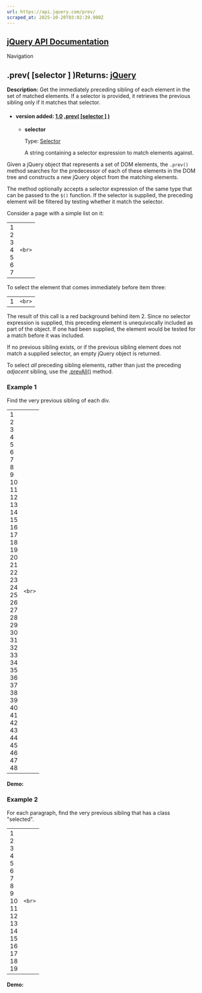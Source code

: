 ```yaml
---
url: https://api.jquery.com/prev/
scraped_at: 2025-10-20T03:02:39.900Z
---
```


## [jQuery API Documentation](https://jquery.com/ "jQuery API Documentation")

Navigation

## .prev( \[selector \] )Returns: [jQuery](http://api.jquery.com/Types/\#jQuery)

**Description:** Get the immediately preceding sibling of each element in the set of matched elements. If a selector is provided, it retrieves the previous sibling only if it matches that selector.

- #### version added: [1.0](https://api.jquery.com/category/version/1.0/) [.prev( \[selector \] )](https://api.jquery.com/prev/\#prev-selector)

  - **selector**

    Type: [Selector](http://api.jquery.com/Types/#Selector)

    A string containing a selector expression to match elements against.

Given a jQuery object that represents a set of DOM elements, the `.prev()` method searches for the predecessor of each of these elements in the DOM tree and constructs a new jQuery object from the matching elements.

The method optionally accepts a selector expression of the same type that can be passed to the `$()` function. If the selector is supplied, the preceding element will be filtered by testing whether it match the selector.

Consider a page with a simple list on it:

|     |     |
| --- | --- |
| 1<br>2<br>3<br>4<br>5<br>6<br>7 | ```<br>``` |

To select the element that comes immediately before item three:

|     |     |
| --- | --- |
| 1 | ```<br>``` |

The result of this call is a red background behind item 2. Since no selector expression is supplied, this preceding element is unequivocally included as part of the object. If one had been supplied, the element would be tested for a match before it was included.

If no previous sibling exists, or if the previous sibling element does not match a supplied selector, an empty jQuery object is returned.

To select _all_ preceding sibling elements, rather than just the preceding _adjacent_ sibling, use the [.prevAll()](https://api.jquery.com/prevAll/) method.

### Example 1

Find the very previous sibling of each div.

|     |     |
| --- | --- |
| 1<br>2<br>3<br>4<br>5<br>6<br>7<br>8<br>9<br>10<br>11<br>12<br>13<br>14<br>15<br>16<br>17<br>18<br>19<br>20<br>21<br>22<br>23<br>24<br>25<br>26<br>27<br>28<br>29<br>30<br>31<br>32<br>33<br>34<br>35<br>36<br>37<br>38<br>39<br>40<br>41<br>42<br>43<br>44<br>45<br>46<br>47<br>48 | ```<br>``` |

#### Demo:

### Example 2

For each paragraph, find the very previous sibling that has a class "selected".

|     |     |
| --- | --- |
| 1<br>2<br>3<br>4<br>5<br>6<br>7<br>8<br>9<br>10<br>11<br>12<br>13<br>14<br>15<br>16<br>17<br>18<br>19 | ```<br>``` |

#### Demo:
